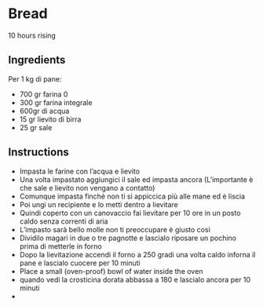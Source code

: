 # Bread

10 hours rising

## Ingredients

Per 1 kg di pane:
* 700 gr farina 0
* 300 gr farina integrale
* 600gr di acqua
* 15 gr lievito di birra
* 25 gr sale

## Instructions

* Impasta le farine con l’acqua e lievito
* Una volta impastato aggiungici il sale ed impasta ancora (L’importante è che sale e lievito non vengano a contatto)
* Comunque impasta finché non ti si appiccica più alle mane ed è liscia
* Poi ungi un recipiente e lo metti dentro a lievitare
* Quindi coperto con un canovaccio fai lievitare per 10 ore in un posto caldo senza correnti di aria
* L’impasto sarà bello molle non ti preoccupare è giusto così
* Dividilo magari in due o tre pagnotte e lascialo riposare un pochino prima di metterle in forno
* Dopo la lievitazione accendi il forno a 250 gradi una volta caldo inforna il pane e lascialo cuocere per 10 minuti
* Place a small (oven-proof) bowl of water inside the oven
* quando vedi la crosticina dorata abbassa a 180 e lascialo ancora per 10 minuti
* 
